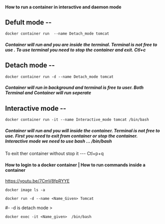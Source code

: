 #### How to run a container in interactive and daemon mode
## Defult mode -- 
```
docker container run  --name Detach_mode tomcat
```
##### Container will run and you are inside the terminal. Terminal is not free to use . To use terminal you need to stop the container and exit. Ctl+c 


## Detach mode -- 
```
docker container run -d --name Detach_mode tomcat
```
##### Container will run in background and terminal is free to user. Both Terminal and Container will run seperate

## Interactive mode -- 
```
docker container run -it --name Interactive_mode tomcat /bin/bash
```
##### Container will run and you will inside the container. Terminal is not free to use. First you need to exit from container or stop the container. Interactive mode we need to use bash ... /bin/bash
To exit ther container without stop it ---  Ctl+p+q 




#### How to login to a docker container | How to run commands inside a container
https://youtu.be/7CmV8fpRYYE
```
docker image ls -a
```
```
docker run -d --name <Name_Given> Tomcat
```
#-   -d is detach mode > 
```
docker exec -it <Name_given>  /bin/bash
```
